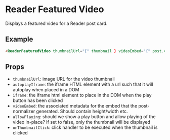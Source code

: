 # Reader Featured Video

Displays a featured video for a Reader post card.

## Example

```html
<ReaderFeaturedVideo thumbnailUrl="{" thumbnail } videoEmbed="{" post.canonical_media } />
```

## Props

- `thumbnailUrl`: image URL for the video thumbnail
- `autoplayIframe`: the iframe HTML element with a url such that it will autoplay when placed in a DOM
- `iframe`: the iframe html element to place in the DOM when the play button has been clicked
- `videoEmbed`: the associated metadata for the embed that the post-normalizer generated. Should contain height/width etc.
- `allowPlaying`: should we show a play button and allow playing of the video in-place? If set to false, only the thumbnail will be displayed
- `onThumbnailClick`: click handler to be executed when the thumbnail is clicked
